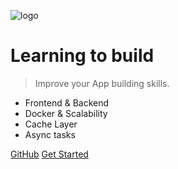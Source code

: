 <!-- _coverpage.md -->

![logo](/images/alien-svgrepo-com.svg)

# Learning to build

> Improve your App building skills.

- Frontend & Backend
- Docker & Scalability
- Cache Layer
- Async tasks

[GitHub](https://github.com/gdi3d/learning-to-build)
[Get Started](/?id=learning-to-build)